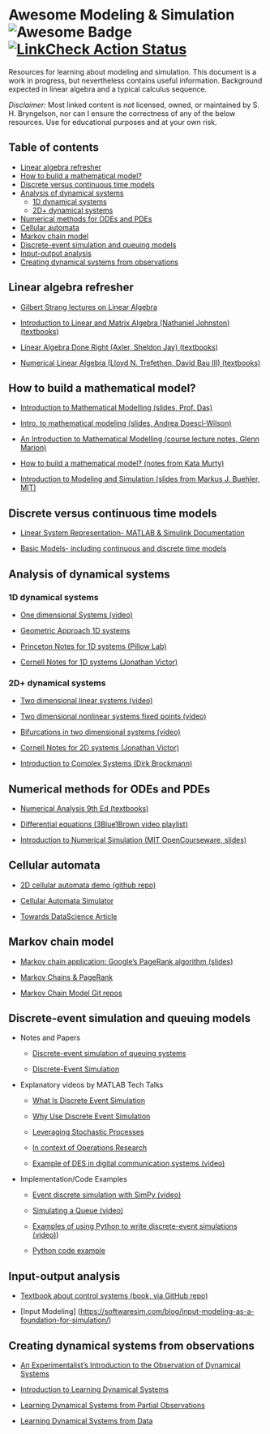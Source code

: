 # Awesome Modeling & Simulation <img src="https://cdn.rawgit.com/sindresorhus/awesome/d7305f38d29fed78fa85652e3a63e154dd8e8829/media/badge.svg" alt="Awesome Badge"/> [![LinkCheck Action Status](https://github.com/comp-physics/awesome-modeling-simulation/workflows/LinkChecker/badge.svg)](https://github.com/comp-physics/awesome-modeling-simulation/actions)

Resources for learning about modeling and simulation.
This document is a work in progress, but nevertheless contains useful information.
Background expected in linear algebra and a typical calculus sequence.

_Disclaimer:_ Most linked content is _not_ licensed, owned, or maintained by S. H. Bryngelson, nor can I ensure the correctness of any of the below resources. 
Use for educational purposes and at your own risk.

## Table of contents 

<!-- START doctoc generated TOC please keep comment here to allow auto update -->
<!-- DON'T EDIT THIS SECTION, INSTEAD RE-RUN doctoc TO UPDATE -->


- [Linear algebra refresher](#linear-algebra-refresher)
- [How to build a mathematical model?](#how-to-build-a-mathematical-model)
- [Discrete versus continuous time models](#discrete-versus-continuous-time-models)
- [Analysis of dynamical systems](#analysis-of-dynamical-systems)
  - [1D dynamical systems](#1d-dynamical-systems)
  - [2D+ dynamical systems](#2d-dynamical-systems)
- [Numerical methods for ODEs and PDEs](#numerical-methods-for-odes-and-pdes)
- [Cellular automata](#cellular-automata)
- [Markov chain model](#markov-chain-model)
- [Discrete-event simulation and queuing models](#discrete-event-simulation-and-queuing-models)
- [Input-output analysis](#input-output-analysis)
- [Creating dynamical systems from observations](#creating-dynamical-systems-from-observations)

<!-- END doctoc generated TOC please keep comment here to allow auto update -->

## Linear algebra refresher 

- [Gilbert Strang lectures on Linear Algebra ](https://www.youtube.com/playlist?list=PL49CF3715CB9EF31D)

- [Introduction to Linear and Matrix Algebra (Nathaniel Johnston) (textbooks)](https://link.springer.com/book/10.1007/978-3-030-52811-9)

- [Linear Algebra Done Right (Axler, Sheldon Jay) (textbooks)](https://linear.axler.net/)

- [Numerical Linear Algebra (Lloyd N. Trefethen, David Bau III) (textbooks)](https://www.amazon.com/Numerical-Linear-Algebra-Lloyd-Trefethen/dp/0898713617)

## How to build a mathematical model?

- [Introduction to Mathematical Modelling (slides, Prof. Das)](https://www.slideshare.net/arupparia/introduction-to-mathematical-modelling-42588379)

- [Intro. to mathematical modeling (slides, Andrea Doescl-Wilson)](https://jvanderw.une.edu.au/Lecture1_IntroToMathModelling.pdf)

- [An Introduction to Mathematical Modelling (course lecture notes, Glenn Marion)](https://people.maths.bris.ac.uk/~madjl/course_text.pdf)

- [How to build a mathematical model? (notes from Kata Murty)](http://www-personal.umich.edu/~murty/510/510slides1.pdf)

- [Introduction to Modeling and Simulation (slides from Markus J. Buehler, MIT)](https://ocw.mit.edu/courses/3-021j-introduction-to-modeling-and-simulation-spring-2012/resources/mit3_021js12_p1_l1/)

## Discrete versus continuous time models

- [Linear System Representation- MATLAB & Simulink Documentation](https://www.mathworks.com/help/control/linear-system-modeling.html?s_tid=CRUX_lftnav)

- [Basic Models- including continuous and discrete time models](https://www.mathworks.com/help/control/fixed-coefficient-models.html)

## Analysis of dynamical systems

### 1D dynamical systems

- [One dimensional Systems (video)](https://www.youtube.com/watch?v=YNIm2Op7UPg)

- [Geometric Approach 1D systems](http://www.ccs.fau.edu/~fuchs/pub/Huys_nonlin.pdf)

- [Princeton Notes for 1D systems (Pillow Lab)](http://pillowlab.princeton.edu/teaching/mathtools21fall/notes/notes_Dynamics.pdf)

- [Cornell Notes for 1D systems (Jonathan Victor)](http://www-users.med.cornell.edu/~jdvicto/jdv/mathcourse1617/mathcourse1617_Drover.pdf)

### 2D+ dynamical systems

- [Two dimensional linear systems (video)](https://www.youtube.com/watch?v=QrHRaA93Nrg)

- [Two dimensional nonlinear systems fixed points (video)](https://www.youtube.com/watch?v=9yh9DmNqdk4)

- [Bifurcations in two dimensional systems (video)](https://www.youtube.com/watch?v=oqKAVqe71vw)

- [Cornell Notes for 2D systems (Jonathan Victor)](http://www-users.med.cornell.edu/~jdvicto/jdv/mathcourse1617/mathcourse1617_Boie.pdf)

- [Introduction to Complex Systems (Dirk Brockmann)](https://rocs.hu-berlin.de/courses/complex-systems-2021/script/2-d-systems/)

## Numerical methods for ODEs and PDEs

- [Numerical Analysis 9th Ed (textbooks)](https://www.amazon.com/Numerical-Analysis-9th-Book-Only/dp/B0059JHM6M)

- [Differential equations (3Blue1Brown video playlist)](https://www.youtube.com/playlist?list=PLZHQObOWTQDNPOjrT6KVlfJuKtYTftqH6)

- [Introduction to Numerical Simulation (MIT OpenCourseware, slides)](https://ocw.mit.edu/courses/6-336j-introduction-to-numerical-simulation-sma-5211-fall-2003/pages/lecture-notes/)

## Cellular automata

- [2D cellular automata demo (github repo)](https://github.com/Chakazul/Lenia) 

- [Cellular Automata Simulator](https://www.fourmilab.ch/cellab/manual/chap1.html)

- [Towards DataScience Article](https://towardsdatascience.com/algorithmic-beauty-an-introduction-to-cellular-automata-f53179b3cf8f)

## Markov chain model

- [Markov chain application: Google’s PageRank algorithm (slides)](https://www2.math.upenn.edu/~kazdan/312F12/JJ/MarkovChains/markov_google.pdf)

- [Markov Chains & PageRank](https://disco.ethz.ch/courses/fs16/ti2/lecture/chapter11.pdf)

- [Markov Chain Model Git repos](https://github.com/topics/markov-chain-model)

## Discrete-event simulation and queuing models

- Notes and Papers

  - [Discrete-event simulation of queuing systems](https://phyweb.physics.nus.edu.sg/~phytaysc/articles/queue.pdf)
  
  - [Discrete-Event Simulation](https://www.cs.bu.edu/faculty/matta/Teaching/cs655-papers/shankar-des.pdf)

- Explanatory videos by MATLAB Tech Talks

  - [What Is Discrete Event Simulation](https://www.youtube.com/watch?v=21WQB0E-6-M)

  - [Why Use Discrete Event Simulation](https://www.youtube.com/watch?v=adkeGlcqBAo)

  - [Leveraging Stochastic Processes](https://www.youtube.com/watch?v=3EiniZbyeV0)

  - [In context of Operations Research](https://www.youtube.com/watch?v=YkUT3fFrjpg)
  
  - [Example of DES in digital communication systems (video)](https://www.youtube.com/watch?v=w6SSng58DEw)

- Implementation/Code Examples

  - [Event discrete simulation with SimPy (video)](https://www.youtube.com/watch?v=Bk91DoAEcjY)

  - [Simulating a Queue (video)](https://www.youtube.com/watch?v=WEA8m3j-Jqk)
  
  - [Examples of using Python to write discrete-event simulations (video)](https://www.youtube.com/watch?v=0KvA92ykPKI))

  - [Python code example](https://github.com/mwong009/simulation)

## Input-output analysis

- [Textbook about control systems (book, via GitHub repo)](https://github.com/lugh56/control-and-system-book)

- [Input Modeling] (https://softwaresim.com/blog/input-modeling-as-a-foundation-for-simulation/)

## Creating dynamical systems from observations

  - [An Experimentalist’s Introduction to the Observation of Dynamical Systems](https://www.worldscientific.com/doi/10.1142/9789814415729_0012)
  
  - [Introduction to Learning Dynamical Systems](https://cs.brown.edu/research/ai/dynamics/tutorial/Documents/DynamicalSystems.html)

  - [Learning Dynamical Systems from Partial Observations](https://arxiv.org/pdf/1902.11136.pdf)

  - [Learning Dynamical Systems from Data](https://www.sciencedirect.com/science/article/pii/S0167278922002500)
